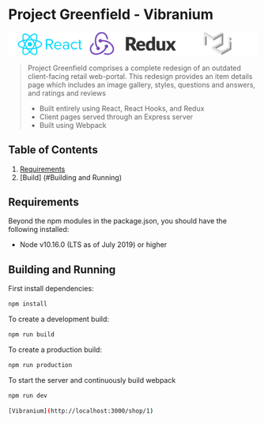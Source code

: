 # Project Greenfield - Vibranium

![Main Page](documentation/Logos.png)

> Project Greenfield comprises a complete redesign of an outdated client-facing retail web-portal. This redesign provides an item details page which includes an image gallery, styles, questions and answers, and ratings and reviews
>
> - Built entirely using React, React Hooks, and Redux
> - Client pages served through an Express server
> - Built using Webpack

## Table of Contents

1. [Requirements](#Requirements)
2. [Build] (#Building and Running)

## Requirements

Beyond the npm modules in the package.json, you should have the following installed:

- Node v10.16.0 (LTS as of July 2019) or higher

## Building and Running

First install dependencies:

```sh
npm install
```

To create a development build:

```sh
npm run build
```

To create a production build:

```sh
npm run production
```

To start the server and continuously build webpack

```sh
npm run dev
```

```sh
[Vibranium](http://localhost:3000/shop/1)
```

